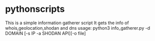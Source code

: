 # pythonscripts

This is a simple information gatherer script
It gets the info of whois,geolocation,shodan and dns
usage:
python3 info_gatherer.py -d DOMAIN [-s IP -a SHODAN API][-o file]
